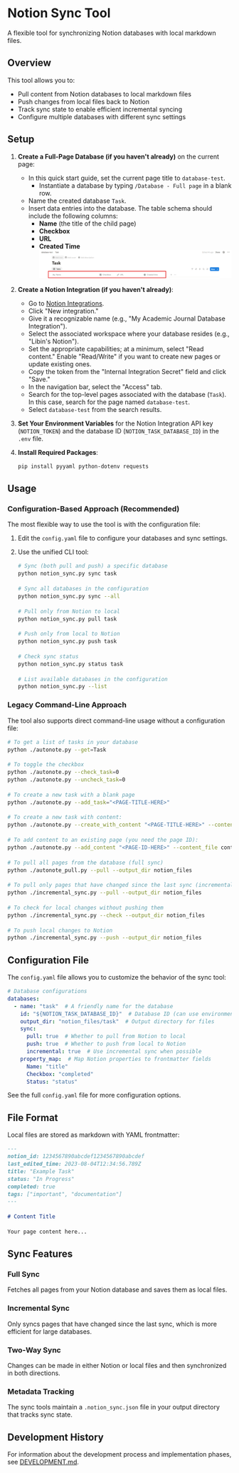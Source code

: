 # Notion Sync Tool

A flexible tool for synchronizing Notion databases with local markdown files.

## Overview

This tool allows you to:
- Pull content from Notion databases to local markdown files
- Push changes from local files back to Notion
- Track sync state to enable efficient incremental syncing
- Configure multiple databases with different sync settings

## Setup

1. **Create a Full-Page Database (if you haven't already)** on the current page:

    - In this quick start guide, set the current page title to `database-test`.
        - Instantiate a database by typing `/Database - Full page` in a blank row.
    - Name the created database `Task`.
    - Insert data entries into the database. The table schema should include the following columns:
        - **Name** (the title of the child page)
        - **Checkbox**
        - **URL**
        - **Created Time**
    ![](2025-08-03%20152534.png)

2. **Create a Notion Integration (if you haven't already)**:
    
    - Go to [Notion Integrations](https://www.notion.so/my-integrations).
    - Click "New integration."
    - Give it a recognizable name (e.g., "My Academic Journal Database Integration").
    - Select the associated workspace where your database resides (e.g., "Libin's Notion").
    - Set the appropriate capabilities; at a minimum, select "Read content." Enable "Read/Write" if you want to create new pages or update existing ones.
    - Copy the token from the "Internal Integration Secret" field and click "Save."
    - In the navigation bar, select the "Access" tab.
    - Search for the top-level pages associated with the database (`Task`). In this case, search for the page named `database-test`.
    - Select `database-test` from the search results.

3. **Set Your Environment Variables** for the Notion Integration API key (`NOTION_TOKEN`) and the database ID (`NOTION_TASK_DATABASE_ID`) in the `.env` file.

4. **Install Required Packages**:
   ```bash
   pip install pyyaml python-dotenv requests
   ```

## Usage

### Configuration-Based Approach (Recommended)

The most flexible way to use the tool is with the configuration file:

1. Edit the `config.yaml` file to configure your databases and sync settings.

2. Use the unified CLI tool:
   ```bash
   # Sync (both pull and push) a specific database
   python notion_sync.py sync task

   # Sync all databases in the configuration
   python notion_sync.py sync --all

   # Pull only from Notion to local
   python notion_sync.py pull task

   # Push only from local to Notion
   python notion_sync.py push task

   # Check sync status
   python notion_sync.py status task

   # List available databases in the configuration
   python notion_sync.py --list
   ```

### Legacy Command-Line Approach

The tool also supports direct command-line usage without a configuration file:

```bash
# To get a list of tasks in your database
python ./autonote.py --get=Task

# To toggle the checkbox 
python ./autonote.py --check_task=0
python ./autonote.py --uncheck_task=0

# To create a new task with a blank page
python ./autonote.py --add_task="<PAGE-TITLE-HERE>"

# To create a new task with content:
python ./autonote.py --create_with_content "<PAGE-TITLE-HERE>" --content_file content.md

# To add content to an existing page (you need the page ID):
python ./autonote.py --add_content "<PAGE-ID-HERE>" --content_file content.example.md

# To pull all pages from the database (full sync)
python ./autonote_pull.py --pull --output_dir notion_files

# To pull only pages that have changed since the last sync (incremental)
python ./incremental_sync.py --pull --output_dir notion_files

# To check for local changes without pushing them
python ./incremental_sync.py --check --output_dir notion_files

# To push local changes to Notion
python ./incremental_sync.py --push --output_dir notion_files
```

## Configuration File

The `config.yaml` file allows you to customize the behavior of the sync tool:

```yaml
# Database configurations
databases:
  - name: "task"  # A friendly name for the database
    id: "${NOTION_TASK_DATABASE_ID}"  # Database ID (can use environment variable)
    output_dir: "notion_files/task"  # Output directory for files
    sync:
      pull: true  # Whether to pull from Notion to local
      push: true  # Whether to push from local to Notion
      incremental: true  # Use incremental sync when possible
    property_map:  # Map Notion properties to frontmatter fields
      Name: "title"
      Checkbox: "completed"
      Status: "status"
```

See the full `config.yaml` file for more configuration options.

## File Format

Local files are stored as markdown with YAML frontmatter:

```markdown
---
notion_id: 1234567890abcdef1234567890abcdef
last_edited_time: 2023-08-04T12:34:56.789Z
title: "Example Task"
status: "In Progress"
completed: true
tags: ["important", "documentation"]
---

# Content Title

Your page content here...
```

## Sync Features

### Full Sync
Fetches all pages from your Notion database and saves them as local files.

### Incremental Sync
Only syncs pages that have changed since the last sync, which is more efficient for large databases.

### Two-Way Sync
Changes can be made in either Notion or local files and then synchronized in both directions.

### Metadata Tracking
The sync tools maintain a `.notion_sync.json` file in your output directory that tracks sync state.

## Development History

For information about the development process and implementation phases, see [DEVELOPMENT.md](DEVELOPMENT.md).